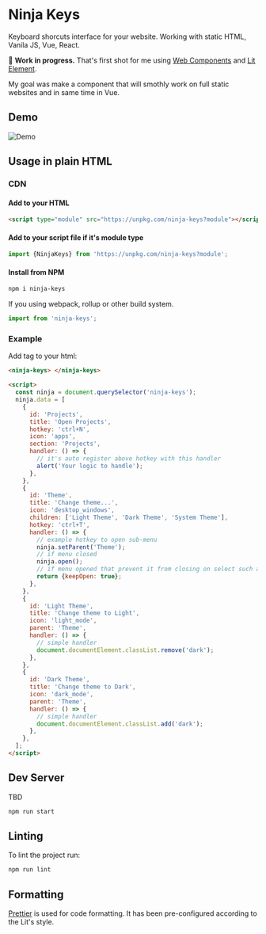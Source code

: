 # Ninja Keys

Keyboard shorcuts interface for your website. Working with static HTML, Vanila JS, Vue, React.

🚧 **Work in progress.** That's first shot for me using [Web Components](https://open-wc.org/) and [Lit Element](https://lit.dev/).

My goal was make a component that will smothly work on full static websites and in same time in Vue.

## Demo

![Demo](./demo-min.gif)

## Usage in plain HTML

### CDN

#### Add to your HTML

```html
<script type="module" src="https://unpkg.com/ninja-keys?module"></script>
```

#### Add to your script file if it's module type

```js
import {NinjaKeys} from 'https://unpkg.com/ninja-keys?module';
```

#### Install from NPM

```bash
npm i ninja-keys
```

If you using webpack, rollup or other build system.

```js
import from 'ninja-keys';
```

### Example

Add tag to your html:

```html
<ninja-keys> </ninja-keys>
```

```html
<script>
  const ninja = document.querySelector('ninja-keys');
  ninja.data = [
    {
      id: 'Projects',
      title: 'Open Projects',
      hotkey: 'ctrl+N',
      icon: 'apps',
      section: 'Projects',
      handler: () => {
        // it's auto register above hotkey with this handler
        alert('Your logic to handle');
      },
    },
    {
      id: 'Theme',
      title: 'Change theme...',
      icon: 'desktop_windows',
      children: ['Light Theme', 'Dark Theme', 'System Theme'],
      hotkey: 'ctrl+T',
      handler: () => {
        // example hotkey to open sub-menu
        ninja.setParent('Theme');
        // if menu closed
        ninja.open();
        // if menu opened that prevent it from closing on select such actions
        return {keepOpen: true};
      },
    },
    {
      id: 'Light Theme',
      title: 'Change theme to Light',
      icon: 'light_mode',
      parent: 'Theme',
      handler: () => {
        // simple handler
        document.documentElement.classList.remove('dark');
      },
    },
    {
      id: 'Dark Theme',
      title: 'Change theme to Dark',
      icon: 'dark_mode',
      parent: 'Theme',
      handler: () => {
        // simple handler
        document.documentElement.classList.add('dark');
      },
    },
  ];
</script>
```

## Dev Server

TBD

```bash
npm run start
```

## Linting

To lint the project run:

```bash
npm run lint
```

## Formatting

[Prettier](https://prettier.io/) is used for code formatting. It has been pre-configured according to the Lit's style.
